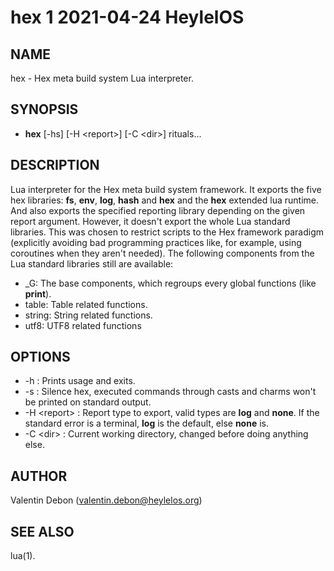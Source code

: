 # hex 1 2021-04-24 HeylelOS

## NAME
hex - Hex meta build system Lua interpreter.

## SYNOPSIS
- **hex** [-hs] [-H \<report\>] [-C \<dir\>] rituals...

## DESCRIPTION
Lua interpreter for the Hex meta build system framework.
It exports the five hex libraries: **fs**, **env**, **log**, **hash** and **hex** and the **hex** extended lua runtime.
And also exports the specified reporting library depending on the given report argument.
However, it doesn't export the whole Lua standard libraries.
This was chosen to restrict scripts to the Hex framework paradigm (explicitly avoiding bad programming practices like, for example, using coroutines when they aren't needed).
The following components from the Lua standard libraries still are available:
- \_G: The base components, which regroups every global functions (like __print__).
- table: Table related functions.
- string: String related functions.
- utf8: UTF8 related functions

## OPTIONS
- -h : Prints usage and exits.
- -s : Silence hex, executed commands through casts and charms won't be printed on standard output.
- -H \<report\> : Report type to export, valid types are **log** and **none**. If the standard error is a terminal, **log** is the default, else **none** is.
- -C \<dir\> : Current working directory, changed before doing anything else.

## AUTHOR
Valentin Debon (valentin.debon@heylelos.org)

## SEE ALSO
lua(1).

